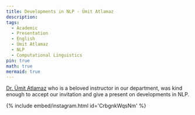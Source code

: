 ```yaml
---
title: Developments in NLP - Ümit Atlamaz
description:
tags:
  - Academic
  - Presentation
  - English
  - Ümit Atlamaz
  - NLP
  - Computational Linguistics
pin: true
math: true
mermaid: true
---
```

[Dr. Ümit Atlamaz](https://linguistics.bogazici.edu.tr/umit-atlamaz) who is a beloved instructor in our department, was kind enough to accept our invitation and give a present on developments in NLP.

{% include embed/instagram.html id='CrbgnkWqsNm' %}